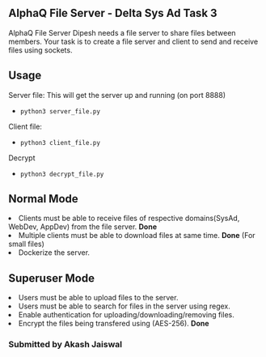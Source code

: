 ## AlphaQ File Server - Delta Sys Ad Task 3

AlphaQ File Server
Dipesh needs a file server to share files between members. Your task is to create a file server and client to send and receive files using sockets.

## Usage

Server file: This will get the server up and running (on port 8888)

*     python3 server_file.py

Client file:

*     python3 client_file.py

Decrypt

*     python3 decrypt_file.py

## Normal Mode
<li>Clients must be able to receive files of respective domains(SysAd, WebDev, AppDev) from the file server. <b>Done</b>
<li>Multiple clients must be able to download files at same time. <b>Done</b>  (For small files)
<li>Dockerize the server.
  
## Superuser Mode
<li>Users must be able to upload files to the server.
<li>Users must be able to search for files in the server using regex.
<li>Enable authentication for uploading/downloading/removing files.
<li>Encrypt the files being transfered using (AES-256). <b>Done</b>
  
### Submitted by Akash Jaiswal
